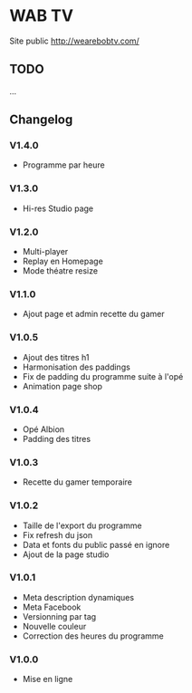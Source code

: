 # WAB TV

Site public http://wearebobtv.com/

## TODO
...
 
## Changelog
### V1.4.0
- Programme par heure
### V1.3.0
- Hi-res Studio page
### V1.2.0
- Multi-player
- Replay en Homepage
- Mode théatre resize
### V1.1.0
- Ajout page et admin recette du gamer
### V1.0.5
- Ajout des titres h1
- Harmonisation des paddings
- Fix de padding du programme suite à l'opé
- Animation page shop
### V1.0.4
- Opé Albion
- Padding des titres
### V1.0.3
- Recette du gamer temporaire
### V1.0.2
- Taille de l'export du programme
- Fix refresh du json
- Data et fonts du public passé en ignore
- Ajout de la page studio
### V1.0.1
- Meta description dynamiques
- Meta Facebook
- Versionning par tag
- Nouvelle couleur
- Correction des heures du programme
### V1.0.0
- Mise en ligne